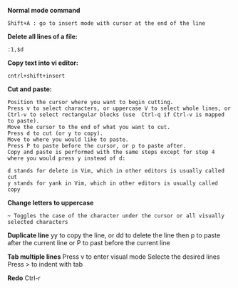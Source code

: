 **Normal mode command**

    Shift+A : go to insert mode with cursor at the end of the line

**Delete all lines of a file:**

	:1,$d

**Copy text into vi editor:**

	cntrl+shift+insert

	
**Cut and paste:**

    Position the cursor where you want to begin cutting.
    Press v to select characters, or uppercase V to select whole lines, or Ctrl-v to select rectangular blocks (use  Ctrl-q if Ctrl-v is mapped to paste).
    Move the cursor to the end of what you want to cut.
    Press d to cut (or y to copy).
    Move to where you would like to paste.
    Press P to paste before the cursor, or p to paste after.
    Copy and paste is performed with the same steps except for step 4 where you would press y instead of d:

    d stands for delete in Vim, which in other editors is usually called cut
    y stands for yank in Vim, which in other editors is usually called copy

**Change letters to uppercase**

	~ Toggles the case of the character under the cursor or all visually selected characters

**Duplicate line**
	yy to copy the line, or dd to delete the line then p to paste after the current line or P to past before the current line

**Tab multiple lines**
	Press v to enter visual mode
	Selecte the desired lines
	Press > to indent with tab

**Redo**
	Ctrl-r
